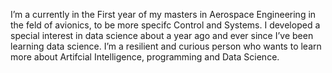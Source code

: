 I’m a currently in the First year of my masters in Aerospace Engineering in the feld of avionics, to be more specifc Control and Systems. 
I developed a special interest in data science about a year ago and ever since I’ve been learning data science. 
I’m a resilient and curious person who wants to learn more about Artifcial Intelligence, programming and Data Science.

<!---
TiagoN1/TiagoN1 is a ✨ special ✨ repository because its `README.md` (this file) appears on your GitHub profile.
You can click the Preview link to take a look at your changes.
--->
